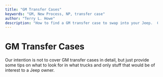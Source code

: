 ```yaml
---
title: "GM Transfer Cases"
keywords: "GM, New Process, NP, transfer case"
author: "Terry L. Howe"
description: "How to find a GM transfer case to swap into your Jeep.  GM trucks are plentiful and many use heavy duty drive train components suitable for swaps into Jeep trucks."
---
```

# GM Transfer Cases

Our intention is not to cover GM transfer cases in detail, but just provide some tips on what to look for in what trucks and only stuff that would be of interest to a Jeep owner.